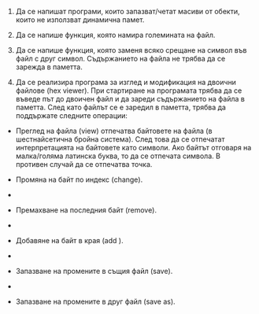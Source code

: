 1. Да се напишат програми, които запазват/четат масиви от обекти, които не използват динамична памет.

2. Да се напише функция, която намира големината на файл.

3. Да се напише функция, която заменя всяко срещане на символ във файл с друг символ. Съдържанието на файла не трябва да се зарежда в паметта.

4. Да се реализира програма за изглед и модификация на двоични файлове (hex viewer). При стартиране на програмата трябва да се въведе път до 
   двоичен файл и да зареди съдържанието на файла в паметта. След като файлът се е заредил в паметта, трябва да поддържате следните операции:

*  Преглед на файла (view) отпечатва байтовете на файла (в шестнайсетична бройна система). След това да се отпечатат интерпретацията на байтовете 
   като символи. Ако байтът отговаря на малка/голяма латинска буква, то да се отпечата символа. В противен случай да се отпечатва точка.
   
*  Промяна на байт по индекс (change).
*  
*  Премахване на последния байт (remove).
*  
*  Добавяне на байт в края (add ).
*  
*  Запазване на промените в същия файл (save).
*  
*  Запазване на промените в друг файл (save as).
